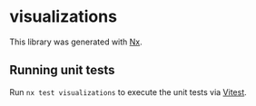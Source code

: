 # visualizations

This library was generated with [Nx](https://nx.dev).

## Running unit tests

Run `nx test visualizations` to execute the unit tests via [Vitest](https://vitest.dev/).
